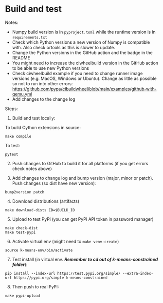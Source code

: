 # Build and test

Notes:
* Numpy build version is in `pyproject.toml` while the runtime version is in `requirements.txt`
* Check which Python versions a new version of Numpy is compatible with. Also check ortools as this is slower to update.
* Change the Python versions in the GitHub action and the badge in the README
* You might need to increase the ciwheelbuild version in the GitHub action to be able to use new Python versions
* Check ciwheelbuild example if you need to change runner image versions (e.g. MacOS, Windows or Ubuntu).
    Change as little as possible so not to run into other errors:
    https://github.com/pypa/cibuildwheel/blob/main/examples/github-with-qemu.yml
* Add changes to the change log

Steps:

1. Build and test locally:

To build Cython extensions in source:
```shell script
make compile
```

To test:
```shell script
pytest
```

2. Push changes to GitHub to build it for all platforms (if you get errors check notes above)

3. Add changes to change log and bump version  (major, minor or patch). Push changes (so dist have new version):

```shell script
bump2version patch
```

4. Download distributions (artifacts)

```shell script
make download-dists ID=$BUILD_ID
```

5. Upload to test PyPi (you can get PyPI API token in password manager)

```shell script
make check-dist
make test-pypi
```

6. Activate virtual env (might need to `make venv-create`)

```shell script
source k-means-env/bin/activate
```

7. Test install (in virtual env. *****Remember to cd out of k-means-constrained folder*****):

```shell script
pip install --index-url https://test.pypi.org/simple/ --extra-index-url https://pypi.org/simple k-means-constrained
```

8. Then push to real PyPI:

```shell script
make pypi-upload
```
